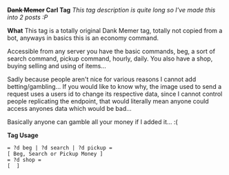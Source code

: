 __**~~Dank Memer~~ Carl Tag**__
*This tag description is quite long so I've made this into 2 posts :P*

**What**
This tag is a totally original Dank Memer tag, totally not copied from a bot, anyways in basics this is an economy command.

Accessible from any server you have the basic commands, beg, a sort of search command, pickup command, hourly, daily.
You also have a shop, buying selling and using of items...

Sadly because people aren't nice for various reasons I cannot add betting/gambling... If you would like to know why, the image used to send a request uses a users id to change its respective data, since I cannot control people replicating the endpoint, that would literally mean anyone could access anyones data which would be bad... 

Basically anyone can gamble all your money if I added it... :(

**Tag Usage**
```asciidoc
= ?d beg | ?d search | ?d pickup =
[ Beg, Search or Pickup Money ]
= ?d shop =
[  ]
```
